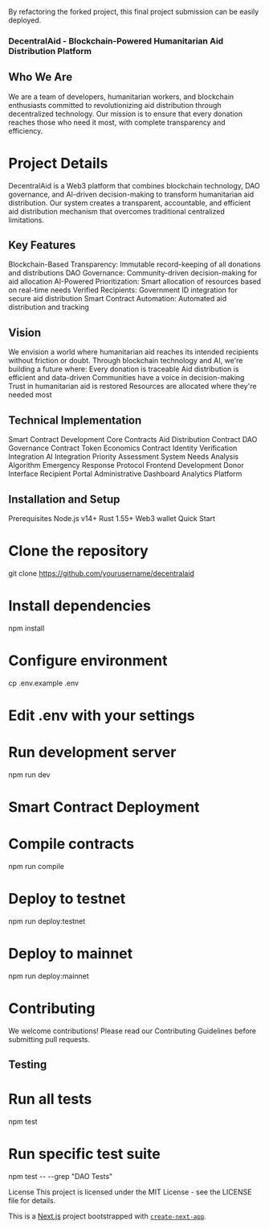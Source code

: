 By refactoring the forked project, this final project submission can be easily deployed.

### DecentralAid - Blockchain-Powered Humanitarian Aid Distribution Platform
## Who We Are
We are a team of developers, humanitarian workers, and blockchain enthusiasts committed to revolutionizing aid distribution through decentralized technology. Our mission is to ensure that every donation reaches those who need it most, with complete transparency and efficiency.
# Project Details
DecentralAid is a Web3 platform that combines blockchain technology, DAO governance, and AI-driven decision-making to transform humanitarian aid distribution. Our system creates a transparent, accountable, and efficient aid distribution mechanism that overcomes traditional centralized limitations.
## Key Features
Blockchain-Based Transparency: Immutable record-keeping of all donations and distributions
DAO Governance: Community-driven decision-making for aid allocation
AI-Powered Prioritization: Smart allocation of resources based on real-time needs
Verified Recipients: Government ID integration for secure aid distribution
Smart Contract Automation: Automated aid distribution and tracking
## Vision
We envision a world where humanitarian aid reaches its intended recipients without friction or doubt. Through blockchain technology and AI, we're building a future where:
Every donation is traceable
Aid distribution is efficient and data-driven
Communities have a voice in decision-making
Trust in humanitarian aid is restored
Resources are allocated where they're needed most
## Technical Implementation
Smart Contract Development
Core Contracts
Aid Distribution Contract
DAO Governance Contract
Token Economics Contract
Identity Verification Integration
AI Integration
Priority Assessment System
Needs Analysis Algorithm
Emergency Response Protocol
Frontend Development
Donor Interface
Recipient Portal
Administrative Dashboard
Analytics Platform
## Installation and Setup
Prerequisites
Node.js v14+
Rust 1.55+
Web3 wallet
Quick Start

# Clone the repository
git clone https://github.com/yourusername/decentralaid

# Install dependencies
npm install

# Configure environment
 cp .env.example .env
# Edit .env with your settings

# Run development server
npm run dev
# Smart Contract Deployment
# Compile contracts
npm run compile

# Deploy to testnet
npm run deploy:testnet

# Deploy to mainnet
npm run deploy:mainnet

# Contributing
We welcome contributions! Please read our Contributing Guidelines before submitting pull requests.

## Testing

# Run all tests
npm test

# Run specific test suite
npm test -- --grep "DAO Tests"


License
This project is licensed under the MIT License - see the LICENSE file for details.

This is a [Next.js](https://nextjs.org/) project bootstrapped with [`create-next-app`](https://github.com/vercel/next.js/tree/canary/packages/create-next-app).
